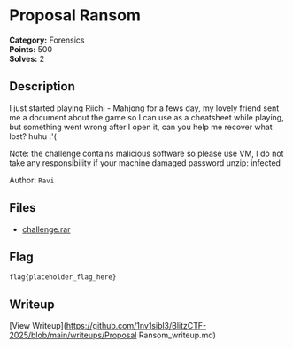 # Proposal Ransom

**Category:** Forensics  
**Points:** 500  
**Solves:** 2  

## Description

I just started playing Riichi - Mahjong for a fews day, my lovely friend sent me a document about the game so I can use as a cheatsheet while playing, but something went wrong after I open it, can you help me recover what lost? huhu :'(

Note: the challenge contains malicious software so please use VM, I do not take any responsibility if your machine damaged
password unzip: infected

Author: `Ravi`

## Files

- [challenge.rar](https://github.com/1nv1sibl3/BlitzCTF-2025/blob/main/files/552274ad373c8fa7166c1bdb5b93f9fd/challenge.rar)

## Flag

```
flag{placeholder_flag_here}
```

## Writeup

[View Writeup](https://github.com/1nv1sibl3/BlitzCTF-2025/blob/main/writeups/Proposal Ransom_writeup.md)
